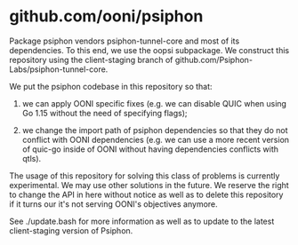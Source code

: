 # github.com/ooni/psiphon

Package psiphon vendors psiphon-tunnel-core and most of its
dependencies. To this end, we use the oopsi subpackage. We
construct this repository using the client-staging branch of
github.com/Psiphon-Labs/psiphon-tunnel-core.

We put the psiphon codebase in this repository so that:

1. we can apply OONI specific fixes (e.g. we can disable QUIC
when using Go 1.15 without the need of specifying flags);

2. we change the import path of psiphon dependencies so that
they do not conflict with OONI dependencies (e.g. we can
use a more recent version of quic-go inside of OONI without
having dependencies conflicts with qtls).

The usage of this repository for solving this class of problems
is currently experimental. We may use other solutions in the
future. We reserve the right to change the API in here without
notice as well as to delete this repository if it turns our it's
not serving OONI's objectives anymore.

See ./update.bash for more information as well as to update
to the latest client-staging version of Psiphon.
